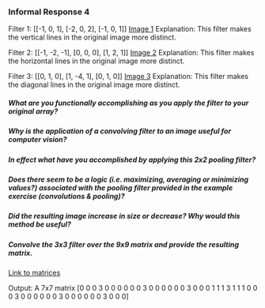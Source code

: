 ### Informal Response 4

Filter 1: [[-1, 0, 1], [-2, 0, 2], [-1, 0, 1]]
[Image 1](https://github.com/rj-bartlett/Response4.md/issues/3#issue-816827176)
Explanation: This filter makes the vertical lines in the original image more distinct. 

Filter 2: [[-1, -2, -1], [0, 0, 0], [1, 2, 1]]
[Image 2]()
Explanation: This filter makes the horizontal lines in the original image more distinct.

Filter 3: [[0, 1, 0], [1, -4, 1], [0, 1, 0]]
[Image 3]()
Explanation: This filter makes the diagonal lines in the original image more distinct. 

##### What are you functionally accomplishing as you apply the filter to your original array?

##### Why is the application of a convolving filter to an image useful for computer vision?

##### In effect what have you accomplished by applying this 2x2 pooling filter?

##### Does there seem to be a logic (i.e. maximizing, averaging or minimizing values?) associated with the pooling filter provided in the example exercise (convolutions & pooling)?

##### Did the resulting image increase in size or decrease? Why would this method be useful?

##### Convolve the 3x3 filter over the 9x9 matrix and provide the resulting matrix.
[Link to matrices](https://github.com/tyler-frazier/applied_machine_learning/blob/master/dailies/cnn_xtra_q.png)

Output: A 7x7 matrix
[0 0 0 3 0 0 0
 0 0 0 3 0 0 0
 0 0 0 3 0 0 0
 1 1 1 3 1 1 1
 0 0 0 3 0 0 0
 0 0 0 3 0 0 0
 0 0 0 3 0 0 0]
